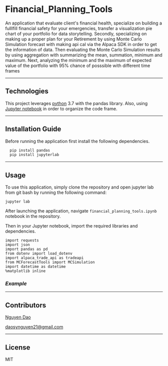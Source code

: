 # Financial_Planning_Tools
An application that evaluate client's financial health, specialize on building a fulllfill financial safety for your emergencies, transfer a visualization pie chart of your portfolio for data storytelling. Secondly, specializing on making up a proper plan for your Retirement by using Monte Carlo Simulation forecast with making api cal via the Alpaca SDK in order to get the information of data. Then evaluating the Monte Carlo Simulation results by using aggregation with summarizing the mean, summation, minimum and maximum. Next, analyzing the minimum and the maximum of expected value of the portfolio with 95% chance of posssible with different time frames

---

## Technologies

This project leverages [python](https://www.python.org/) 3.7 with the pandas library. Also, using [Jupyter notebook](https://jupyter.org/) in order to organize the code frame.

---

## Installation Guide

Before running the application first install the following dependencies.

```python
  pip install pandas
  pip install jupyterlab
```

---


## Usage

To use this application, simply clone the repository and open jupyter lab from git bash by running the following command:

```jupyter lab```

After launching the application, navigate ``financial_planning_tools.ipynb`` notebook in the repository. 

Then in your Jupyter notebook, import the required libraries and dependencies.

```import os
import requests
import json
import pandas as pd
from dotenv import load_dotenv
import alpaca_trade_api as tradeapi
from MCForecastTools import MCSimulation
import datetime as datetime
%matplotlib inline
```

### *Example*





---

## Contributors

[Nguyen Dao](https://www.linkedin.com/in/nguyen-dao-a55669215/)

daosynguyen21@gmail.com


---

## License

MIT
